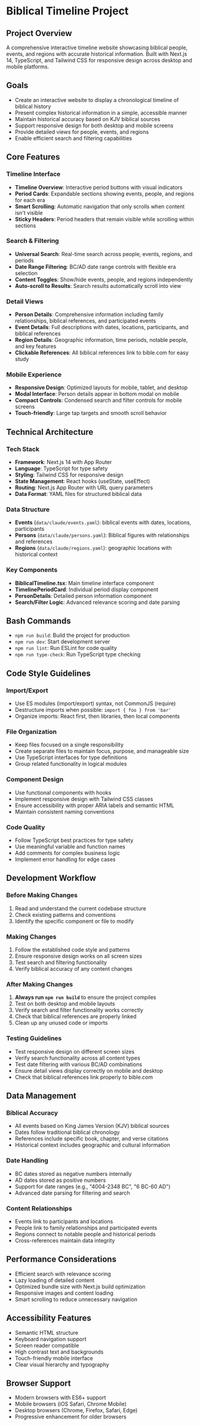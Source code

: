 # Biblical Timeline Project

## Project Overview
A comprehensive interactive timeline website showcasing biblical people, events, and regions with accurate historical information. Built with Next.js 14, TypeScript, and Tailwind CSS for responsive design across desktop and mobile platforms.

## Goals
- Create an interactive website to display a chronological timeline of biblical history
- Present complex historical information in a simple, accessible manner
- Maintain historical accuracy based on KJV biblical sources
- Support responsive design for both desktop and mobile screens
- Provide detailed views for people, events, and regions
- Enable efficient search and filtering capabilities

## Core Features

### Timeline Interface
- **Timeline Overview**: Interactive period buttons with visual indicators
- **Period Cards**: Expandable sections showing events, people, and regions for each era
- **Smart Scrolling**: Automatic navigation that only scrolls when content isn't visible
- **Sticky Headers**: Period headers that remain visible while scrolling within sections

### Search & Filtering
- **Universal Search**: Real-time search across people, events, regions, and periods
- **Date Range Filtering**: BC/AD date range controls with flexible era selection
- **Content Toggles**: Show/hide events, people, and regions independently
- **Auto-scroll to Results**: Search results automatically scroll into view

### Detail Views
- **Person Details**: Comprehensive information including family relationships, biblical references, and participated events
- **Event Details**: Full descriptions with dates, locations, participants, and biblical references  
- **Region Details**: Geographic information, time periods, notable people, and key features
- **Clickable References**: All biblical references link to bible.com for easy study

### Mobile Experience
- **Responsive Design**: Optimized layouts for mobile, tablet, and desktop
- **Modal Interface**: Person details appear in bottom modal on mobile
- **Compact Controls**: Condensed search and filter controls for mobile screens
- **Touch-friendly**: Large tap targets and smooth scroll behavior

## Technical Architecture

### Tech Stack
- **Framework**: Next.js 14 with App Router
- **Language**: TypeScript for type safety
- **Styling**: Tailwind CSS for responsive design
- **State Management**: React hooks (useState, useEffect)
- **Routing**: Next.js App Router with URL query parameters
- **Data Format**: YAML files for structured biblical data

### Data Structure
- **Events** (`data/claude/events.yaml`): biblical events with dates, locations, participants
- **Persons** (`data/claude/persons.yaml`): Biblical figures with relationships and references
- **Regions** (`data/claude/regions.yaml`): geographic locations with historical context

### Key Components
- **BiblicalTimeline.tsx**: Main timeline interface component
- **TimelinePeriodCard**: Individual period display component
- **PersonDetails**: Detailed person information component
- **Search/Filter Logic**: Advanced relevance scoring and date parsing

## Bash Commands
- `npm run build`: Build the project for production
- `npm run dev`: Start development server
- `npm run lint`: Run ESLint for code quality
- `npm run type-check`: Run TypeScript type checking

## Code Style Guidelines

### Import/Export
- Use ES modules (import/export) syntax, not CommonJS (require)
- Destructure imports when possible: `import { foo } from 'bar'`
- Organize imports: React first, then libraries, then local components

### File Organization
- Keep files focused on a single responsibility
- Create separate files to maintain focus, purpose, and manageable size
- Use TypeScript interfaces for type definitions
- Group related functionality in logical modules

### Component Design
- Use functional components with hooks
- Implement responsive design with Tailwind CSS classes
- Ensure accessibility with proper ARIA labels and semantic HTML
- Maintain consistent naming conventions

### Code Quality
- Follow TypeScript best practices for type safety
- Use meaningful variable and function names
- Add comments for complex business logic
- Implement error handling for edge cases

## Development Workflow

### Before Making Changes
1. Read and understand the current codebase structure
2. Check existing patterns and conventions
3. Identify the specific component or file to modify

### Making Changes
1. Follow the established code style and patterns
2. Ensure responsive design works on all screen sizes
3. Test search and filtering functionality
4. Verify biblical accuracy of any content changes

### After Making Changes
1. **Always run `npm run build`** to ensure the project compiles
2. Test on both desktop and mobile layouts
3. Verify search and filter functionality works correctly
4. Check that biblical references are properly linked
5. Clean up any unused code or imports

### Testing Guidelines
- Test responsive design on different screen sizes
- Verify search functionality across all content types
- Test date filtering with various BC/AD combinations
- Ensure detail views display correctly on mobile and desktop
- Check that biblical references link properly to bible.com

## Data Management

### Biblical Accuracy
- All events based on King James Version (KJV) biblical sources
- Dates follow traditional biblical chronology
- References include specific book, chapter, and verse citations
- Historical context includes geographic and cultural information

### Date Handling
- BC dates stored as negative numbers internally
- AD dates stored as positive numbers
- Support for date ranges (e.g., "4004-2348 BC", "6 BC-60 AD")
- Advanced date parsing for filtering and search

### Content Relationships
- Events link to participants and locations
- People link to family relationships and participated events
- Regions connect to notable people and historical periods
- Cross-references maintain data integrity

## Performance Considerations
- Efficient search with relevance scoring
- Lazy loading of detailed content
- Optimized bundle size with Next.js build optimization
- Responsive images and content loading
- Smart scrolling to reduce unnecessary navigation

## Accessibility Features
- Semantic HTML structure
- Keyboard navigation support
- Screen reader compatible
- High contrast text and backgrounds
- Touch-friendly mobile interface
- Clear visual hierarchy and typography

## Browser Support
- Modern browsers with ES6+ support
- Mobile browsers (iOS Safari, Chrome Mobile)
- Desktop browsers (Chrome, Firefox, Safari, Edge)
- Progressive enhancement for older browsers